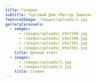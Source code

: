 ```yaml
---
title: Галерея
subtitle: Торговый Дом «Мастер Защиты»
featuredImage: /images/uploads/1.jpg
galleryCarousels:
  - images:
      - /images/uploads/_k9a7299.jpg
      - /images/uploads/_k9a7300.jpg
      - /images/uploads/_k9a7301.jpg
      - /images/uploads/_k9a7302.jpg
    title: Дачный ответ
  - images:
      - /images/uploads/1.jpg
      - /images/uploads/2.jpg
    title: Ставни
---
```


